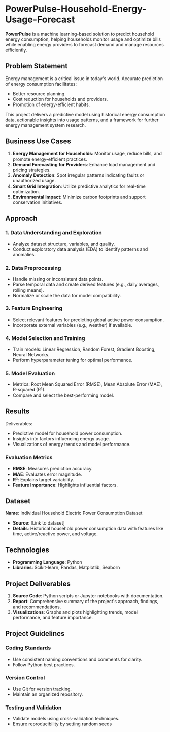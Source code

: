 # PowerPulse-Household-Energy-Usage-Forecast

**PowerPulse** is a machine learning-based solution to predict household energy consumption, helping households monitor usage and optimize bills while enabling energy providers to forecast demand and manage resources efficiently.

## Problem Statement

Energy management is a critical issue in today's world. Accurate prediction of energy consumption facilitates:
- Better resource planning.
- Cost reduction for households and providers.
- Promotion of energy-efficient habits.

This project delivers a predictive model using historical energy consumption data, actionable insights into usage patterns, and a framework for further energy management system research.

## Business Use Cases

1. **Energy Management for Households**: Monitor usage, reduce bills, and promote energy-efficient practices.
2. **Demand Forecasting for Providers**: Enhance load management and pricing strategies.
3. **Anomaly Detection**: Spot irregular patterns indicating faults or unauthorized usage.
4. **Smart Grid Integration**: Utilize predictive analytics for real-time optimization.
5. **Environmental Impact**: Minimize carbon footprints and support conservation initiatives.

## Approach

### 1. Data Understanding and Exploration
- Analyze dataset structure, variables, and quality.
- Conduct exploratory data analysis (EDA) to identify patterns and anomalies.

### 2. Data Preprocessing
- Handle missing or inconsistent data points.
- Parse temporal data and create derived features (e.g., daily averages, rolling means).
- Normalize or scale the data for model compatibility.

### 3. Feature Engineering
- Select relevant features for predicting global active power consumption.
- Incorporate external variables (e.g., weather) if available.

### 4. Model Selection and Training
- Train models: Linear Regression, Random Forest, Gradient Boosting, Neural Networks.
- Perform hyperparameter tuning for optimal performance.

### 5. Model Evaluation
- Metrics: Root Mean Squared Error (RMSE), Mean Absolute Error (MAE), R-squared (R²).
- Compare and select the best-performing model.

## Results

Deliverables:
- Predictive model for household power consumption.
- Insights into factors influencing energy usage.
- Visualizations of energy trends and model performance.

### Evaluation Metrics
- **RMSE**: Measures prediction accuracy.
- **MAE**: Evaluates error magnitude.
- **R²**: Explains target variability.
- **Feature Importance**: Highlights influential factors.

## Dataset

**Name**: Individual Household Electric Power Consumption Dataset  
- **Source**: [Link to dataset]  
- **Details**: Historical household power consumption data with features like time, active/reactive power, and voltage.

## Technologies

- **Programming Language**: Python
- **Libraries**: Scikit-learn, Pandas, Matplotlib, Seaborn

## Project Deliverables

1. **Source Code**: Python scripts or Jupyter notebooks with documentation.
2. **Report**: Comprehensive summary of the project's approach, findings, and recommendations.
3. **Visualizations**: Graphs and plots highlighting trends, model performance, and feature importance.

## Project Guidelines

### Coding Standards
- Use consistent naming conventions and comments for clarity.
- Follow Python best practices.

### Version Control
- Use Git for version tracking.
- Maintain an organized repository.

### Testing and Validation
- Validate models using cross-validation techniques.
- Ensure reproducibility by setting random seeds
